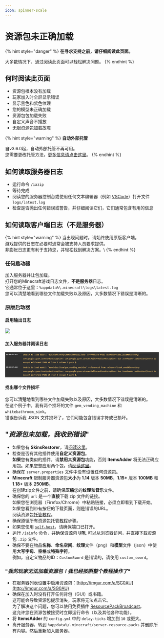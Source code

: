 ```yaml
---
icon: spinner-scale
---
```


# 资源包未正确加载

{% hint style="danger" %}
**在寻求支持之前，请仔细阅读此页面。**

大多数情况下，通过阅读此页面可以轻松解决问题。
{% endhint %}

## 何时阅读此页面

* 资源包根本没有加载
* 玩家加入时全屏显示错误
* 显示黑色和紫色纹理
* 您的模型未正确加载
* 资源包包加载失败
* 自定义声音不播放
* 无限资源包加载故障

{% hint style="warning" %}
**自动外部托管**

自v3.6.0起，自动外部托管不再可用。\
您需要更改托管方法，[更多信息请点击这里](broken-reference)。
{% endhint %}

## 如何读取服务器日志

* 运行命令 `/iazip`
* 等待完成
* 阅读您的服务器控制台或使用任何文本编辑器（例如 [VSCode](https://code.visualstudio.com/)）打开文件 `logs/latest.log`
* 检查是否抛出任何错误或警告，并仔细阅读它们，它们通常包含有用的信息

## 如何读取客户端日志（不是服务器）

{% hint style="warning" %}
当出现问题时，请始终使用原版客户端。\
游戏提供的日志在必要时通常会被支持人员要求提供。\
非膨胀日志更有利于支持您，并轻松找到解决方案。\\
{% endhint %}

### 任何启动器

加入服务器并让包加载。\
打开您的Minecraft游戏日志文件，**不是服务器**日志。\
它通常位于这里：`%appdata%\.minecraft\logs\latest.log`\
您可以清楚地看到哪些文件加载失败以及原因，大多数情况下错误是清晰的。

### 原版启动器

#### 启用输出日志

![](../.gitbook/assets/image_\(135\).png)

#### 加入服务器并阅读日志

![](<../.gitbook/assets/json_errors (1) (1) (1) (1) (4).png>)

#### 找出哪个文件损坏

您可以清楚地看到哪些文件加载失败以及原因，大多数情况下错误是清晰的。\
在这个例子中，我有两个损坏的文件 `gem_vending_machine` 和 `whitebathroom_sink`。\
错误告诉我 JSON 文件损坏了，它们可能包含错误字符或已损坏。

## "_资源包未加载，我收到错误_" <a href="#resourcepack-not-loading-i-get-an-error-in-chat" id="resourcepack-not-loading-i-get-an-error-in-chat"></a>

* 如果您有 **SkinsRestorer**，请[阅读这里](../compatibility-with-other-plugins/compatible/skinsrestorer.md)。
* 检查是否有其他插件使用**自定义资源包**。\
  **如果**您有类似的插件，请**禁用**其**资源包**功能，否则 **ItemsAdder** 将无法正确应用包。如果您想应用两个包，请[阅读这里](../plugin-usage/merge-resourcepacks.md)。
* 确保在 `server.properties` 文件中没有设置任何资源包。
* **Minecraft** 限制服务器资源包**大小**为 **1.14** 版本 **50MB**，**1.15+** 版本 **100MB** 和 **1.18+** 版本 **250MB**。\
  在创建zip文件之前，请确保**压缩**您的**纹理**和**音乐**文件。
* 确保您的 `url` 是一个**直接**下载 zip 文件的链接。\
  如果您在浏览器（Firefox/Chrome）中粘贴链接，必须立即看到下载开始。\
  如果您看到带有按钮的下载页面，则是错误的URL。\
  阅读资源包[托管教程](../plugin-usage/resourcepack-hosting/)。
* 确保遵循所有资源包托管[教程](../plugin-usage/resourcepack-hosting/)步骤。
* 如果您使用 [`self-host`](../plugin-usage/resourcepack-hosting/resourcepack-self-hosting.md)，请确保端口已打开。
* 运行 `/iainfo` 命令，并确保资源包 **URL** 可以从浏览器访问，并直接下载资源包 `.zip` 文件。
* 确保不要在物品**名称**、**命名空间**、**纹理**文件（png）和**模型**文件（json）中使用**大写字母**、**空格**或**特殊字符**。\
  例如，自定义物品的ID：`CustomSword` 是错误的，请使用 `custom_sword`。

### "_我的玩家无法加载资源包！我已经按照整个教程操作了_" <a href="#my-players-cant-see-textures-but-ive-followed-the-whole-tutorial" id="my-players-cant-see-textures-but-ive-followed-the-whole-tutorial"></a>

* 在服务器列表设置中启用资源包：[http://imgur.com/a/SG0AU](http://imgur.com/a/SG0AU)
* 确保在加入时没有打开任何背包（GUI）或书籍。\
  这可能会导致资源包提示消失，玩家将无法点击它。\
  为了解决这个问题，您可以使用免费插件 [ResourcePackBroadcast](https://www.spigotmc.org/resources/resourcepackbroadcast.88318/)。\
  这允许您在资源包被接受时立即运行命令（以及其他各种功能）。
* 将 **ItemsAdder** 的 `config.yml` 中的 `delay-ticks` 增加到 `10` 或更大。
* 离开服务器，转到 `%appdata%/.minecraft/server-resource-packs` 并删除所有内容。然后重新加入服务器。

